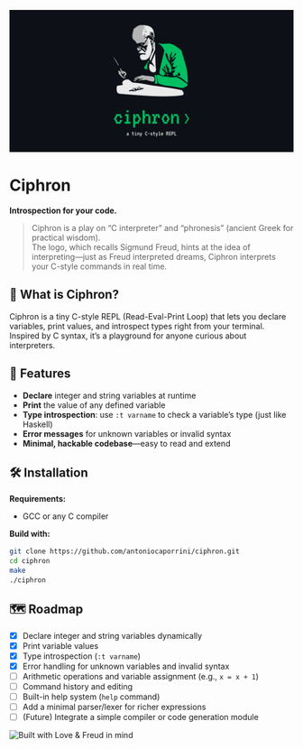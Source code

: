 <p align="center">
  <img src="./banner.png" alt="Ciphron Banner">
</p>

# Ciphron

**Introspection for your code.**

> Ciphron is a play on “C interpreter” and “phronesis” (ancient Greek for practical wisdom).  
> The logo, which recalls Sigmund Freud, hints at the idea of interpreting—just as Freud interpreted dreams, Ciphron interprets your C-style commands in real time.

## 🔎 What is Ciphron?

Ciphron is a tiny C-style REPL (Read-Eval-Print Loop) that lets you declare variables, print values, and introspect types right from your terminal. Inspired by C syntax, it’s a playground for anyone curious about interpreters.

## 🧠 Features

- **Declare** integer and string variables at runtime
- **Print** the value of any defined variable
- **Type introspection**: use `:t varname` to check a variable’s type (just like Haskell)
- **Error messages** for unknown variables or invalid syntax
- **Minimal, hackable codebase**—easy to read and extend

## 🛠️ Installation

**Requirements:**

- GCC or any C compiler

**Build with:**

```bash
git clone https://github.com/antoniocaporrini/ciphron.git
cd ciphron
make
./ciphron
```

## 🗺️ Roadmap

- [x] Declare integer and string variables dynamically
- [x] Print variable values
- [x] Type introspection (`:t varname`)
- [x] Error handling for unknown variables and invalid syntax
- [ ] Arithmetic operations and variable assignment (e.g., `x = x + 1`)
- [ ] Command history and editing
- [ ] Built-in help system (`help` command)
- [ ] Add a minimal parser/lexer for richer expressions
- [ ] (Future) Integrate a simple compiler or code generation module

<img src="https://img.shields.io/badge/Built%20with-Love%20%26%20Freud%20in%20mind-blueviolet" alt="Built with Love & Freud in mind">
